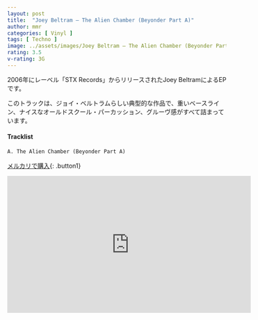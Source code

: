 ```yaml
---
layout: post
title:  "Joey Beltram – The Alien Chamber (Beyonder Part A)"
author: mmr
categories: [ Vinyl ]
tags: [ Techno ]
image: ../assets/images/Joey Beltram – The Alien Chamber (Beyonder Part A).jpg
rating: 3.5
v-rating: 3G
---
```


2006年にレーベル「STX Records」からリリースされたJoey BeltramによるEPです。

このトラックは、ジョイ・ベルトラムらしい典型的な作品で、重いベースライン、ナイスなオールドスクール・パーカッション、グルーヴ感がすべて詰まっています。

#### Tracklist
```md
A. The Alien Chamber (Beyonder Part A)
```

[メルカリで購入](https://jp.mercari.com/item/m50569703435?afid=6142608987){: .button1}


<iframe width="560" height="315" src="https://www.youtube.com/embed/gCJ7iDAnqDY?si=87bARO3LhcZqzKK1" title="YouTube video player" frameborder="0" allow="accelerometer; autoplay; clipboard-write; encrypted-media; gyroscope; picture-in-picture; web-share" referrerpolicy="strict-origin-when-cross-origin" allowfullscreen></iframe>